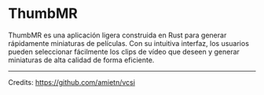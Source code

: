 # ThumbMR
ThumbMR es una aplicación ligera construida en Rust para generar rápidamente miniaturas de películas. Con su intuitiva interfaz, los usuarios pueden seleccionar fácilmente los clips de vídeo que deseen y generar miniaturas de alta calidad de forma eficiente. 

---
Credits: https://github.com/amietn/vcsi
